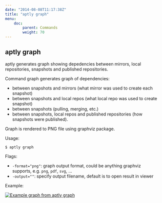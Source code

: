 ```yaml
---
date: "2014-08-08T11:17:38Z"
title: "aptly graph"
menu:
    doc:
        parent: Commands
        weight: 70
---
```


aptly graph
-----------

aptly generates graph showing depedencies between mirrors, local repositories,
snapshots and published repositories.
 

Command graph generates graph of dependencies:

* between snapshots and mirrors (what mirror was used to create each snapshot)
* between snapshots and local repos (what local repo was used to create snapshot)
* between snapshots (pulling, merging, etc.)
* between snapshots, local repos and published repositories (how snapshots were published).

Graph is rendered to PNG file using graphviz package.

Usage:

    $ aptly graph

Flags:

-   `-format="png"`: graph output format, could be anything graphviz supports, e.g. `png`, `pdf`, `svg`, ...
-   `-output=""`: specify output filename, default is to open result in viewer

Example:

<a href="/img/graphfull.png"><img src="/img/graph.png" alt="Example graph from aptly graph" class="img-responsive"></a>
 